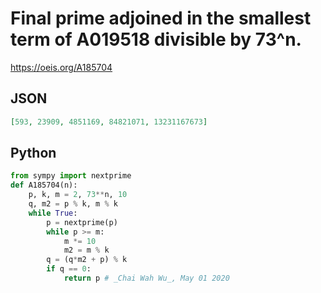 # Final prime adjoined in the smallest term of A019518 divisible by 73^n\.
https://oeis.org/A185704
## JSON
```JSON
[593, 23909, 4851169, 84821071, 13231167673]
```
## Python
```Python
from sympy import nextprime
def A185704(n):
    p, k, m = 2, 73**n, 10
    q, m2 = p % k, m % k
    while True:
        p = nextprime(p)
        while p >= m:
            m *= 10
            m2 = m % k
        q = (q*m2 + p) % k
        if q == 0:
            return p # _Chai Wah Wu_, May 01 2020
```
